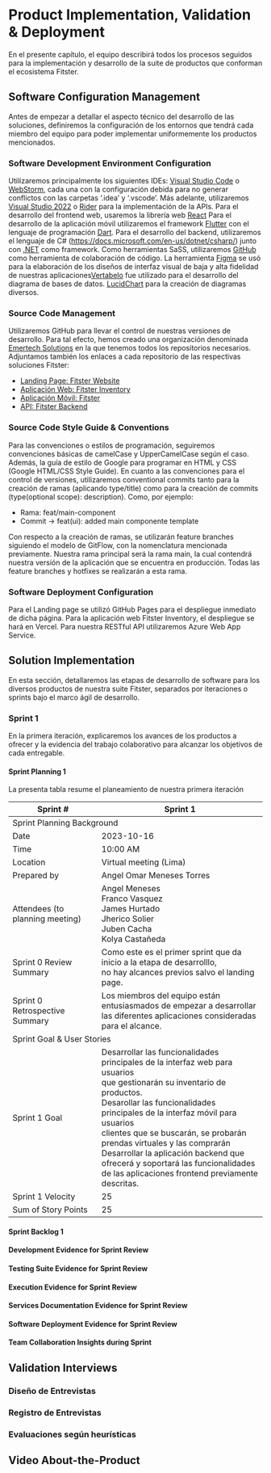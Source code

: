 # Product Implementation, Validation & Deployment

En el presente capítulo, el equipo describirá todos los procesos seguidos para la implementación y desarrollo de la suite de productos que conforman el ecosistema Fitster.

## Software Configuration Management

Antes de empezar a detallar el aspecto técnico del desarrollo de las soluciones, definiremos la configuración de los entornos que tendrá cada miembro del equipo para poder implementar uniformemente los productos mencionados.

### Software Development Environment Configuration

Utilizaremos principalmente los siguientes IDEs: [Visual Studio Code](https://code.visualstudio.com/) o [WebStorm](https://www.jetbrains.com/webstorm/), cada una con la configuración debida para no generar conflictos con las carpetas ‘.idea’ y ‘.vscode’. Más adelante, utilizaremos [Visual Studio 2022](https://visualstudio.microsoft.com/) o [Rider](https://www.jetbrains.com/rider/) para la implementación de la APIs.
Para el desarrollo del frontend web, usaremos la librería web [React](https://react.dev/)
Para el desarrollo de la aplicación móvil utilizaremos el framework [Flutter](https://docs.flutter.dev/) con el lenguaje de programación [Dart](https://docs.flutter.dev/).
Para el desarrollo del backend, utilizaremos el lenguaje de C# (<https://docs.microsoft.com/en-us/dotnet/csharp/>) junto con [.NET](https://dotnet.microsoft.com/es-es/apps/aspnet) como framework.
Como herramientas SaSS, utilizaremos [GitHub](https://github.com/) como herramienta de colaboración de código. La herramienta [Figma](https://www.figma.com/) se usó para la elaboración de los diseños de interfaz visual de baja y alta fidelidad de nuestras aplicaciones[Vertabelo](https://vertabelo.com/) fue utilizado para el desarrollo del diagrama de bases de datos. [LucidChart](https://www.lucidchart.com/) para la creación de diagramas diversos.

### Source Code Management

Utilizaremos GitHub para llevar el control de nuestras versiones de desarrollo. Para tal efecto, hemos creado una organización denominada [Emertech Solutions](https://github.com/emertechupc) en la que tenemos todos los repositorios necesarios. Adjuntamos también los enlaces a cada repositorio de las respectivas soluciones Fitster:

- [Landing Page: Fitster Website](https://github.com/emertechupc/fitster_website)
- [Aplicación Web: Fitster Inventory](https://github.com/emertechupc/fitster_inventory)
- [Aplicación Móvil: Fitster](https://github.com/emertechupc/fitster_app)
- [API: Fitster Backend](https://github.com/emertechupc/fitster_backend)

### Source Code Style Guide & Conventions

Para las convenciones o estilos de programación, seguiremos convenciones básicas de camelCase y UpperCamelCase según el caso. Además, la guía de estilo de Google para programar en HTML y CSS (Google HTML/CSS Style Guide).
En cuanto a las convenciones para el control de versiones, utilizaremos conventional commits tanto para la creación de ramas (aplicando type/title) como para la creación de commits (type(optional scope): description). Como, por ejemplo:

- Rama: feat/main-component
- Commit -> feat(ui): added main componente template

Con respecto a la creación de ramas, se utilizarán feature branches siguiendo el modelo de GitFlow, con la nomenclatura mencionada previamente. Nuestra rama principal será la rama main, la cual contendrá nuestra versión de la aplicación que se encuentra en producción. Todas las feature branches y hotfixes se realizarán a esta rama.

### Software Deployment Configuration

Para el Landing page se utilizó GitHub Pages para el despliegue inmediato de dicha página.
Para la aplicación web Fitster Inventory, el despliegue se hará en Vercel.
Para nuestra RESTful API utilizaremos Azure Web App Service.

## Solution Implementation

En esta sección, detallaremos las etapas de desarrollo de software para los diversos productos de nuestra suite Fitster, separados por iteraciones o sprints bajo el marco ágil de desarrollo.

### Sprint 1

En la primera iteración, explicaremos los avances de los productos a ofrecer y la evidencia del trabajo colaborativo para alcanzar los objetivos de cada entregable.

#### Sprint Planning 1

La presenta tabla resume el planeamiento de nuestra primera iteración

<table class="tg">
<thead>
  <tr>
    <th class="tg-fymr">Sprint #</th>
    <th class="tg-0pky">Sprint 1</th>
  </tr>
</thead>
<tbody>
  <tr>
    <td class="tg-fymr" colspan="2">Sprint Planning Background</td>
  </tr>
  <tr>
    <td class="tg-0pky">Date</td>
    <td class="tg-0pky">2023-10-16</td>
  </tr>
  <tr>
    <td class="tg-0pky">Time</td>
    <td class="tg-0pky">10:00 AM</td>
  </tr>
  <tr>
    <td class="tg-0pky">Location</td>
    <td class="tg-0pky">Virtual meeting (Lima)</td>
  </tr>
  <tr>
    <td class="tg-0pky">Prepared by</td>
    <td class="tg-0pky">Angel Omar Meneses Torres</td>
  </tr>
  <tr>
    <td class="tg-0pky">Attendees (to planning meeting)</td>
    <td class="tg-0pky">Angel Meneses<br>Franco Vasquez<br>James Hurtado<br>Jherico Solier<br>Juben Cacha<br>Kolya Castañeda</td>
  </tr>
  <tr>
    <td class="tg-0pky">Sprint 0 Review Summary</td>
    <td class="tg-0pky">Como este es el primer sprint que da inicio a la etapa de desarrolllo, <br>no hay alcances previos salvo el landing page.</td>
  </tr>
  <tr>
    <td class="tg-0pky">Sprint 0 Retrospective Summary</td>
    <td class="tg-0pky">Los miembros del equipo están entusiasmados de empezar a desarrollar<br>las diferentes aplicaciones consideradas para el alcance.</td>
  </tr>
  <tr>
    <td class="tg-fymr" colspan="2">Sprint Goal &amp; User Stories</td>
  </tr>
  <tr>
    <td class="tg-0pky">Sprint 1 Goal</td>
    <td class="tg-0pky">Desarrollar las funcionalidades principales de la interfaz web para usuarios<br>que gestionarán su inventario de productos.<br>Desarollar las funcionalidades principales de la interfaz móvil para usuarios<br>clientes que se buscarán, se probarán prendas virtuales y las comprarán<br>Desarrollar la aplicación backend que ofrecerá y soportará las funcionalidades<br>de las aplicaciones frontend previamente descritas. </td>
  </tr>
  <tr>
    <td class="tg-0pky">Sprint 1 Velocity</td>
    <td class="tg-0pky">25</td>
  </tr>
  <tr>
    <td class="tg-0pky">Sum of Story Points</td>
    <td class="tg-0pky">25</td>
  </tr>
</tbody>
</table>

#### Sprint Backlog 1

#### Development Evidence for Sprint Review

#### Testing Suite Evidence for Sprint Review

#### Execution Evidence for Sprint Review

#### Services Documentation Evidence for Sprint Review

#### Software Deployment Evidence for Sprint Review

#### Team Collaboration Insights during Sprint

## Validation Interviews

### Diseño de Entrevistas

### Registro de Entrevistas

### Evaluaciones según heurísticas

## Video About-the-Product

